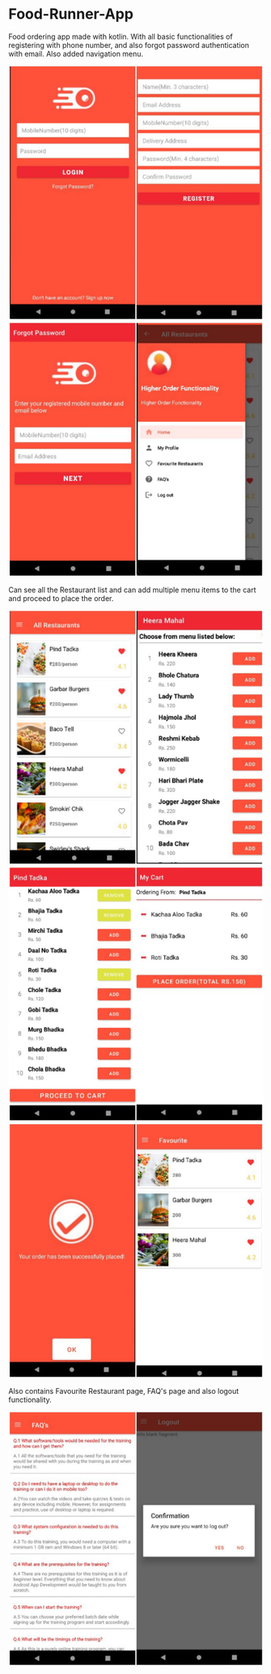 # Food-Runner-App

Food ordering app made with kotlin. With all basic functionalities of registering with phone number, and also forgot password authentication with email.
Also added navigation menu.

![](snapshots/1.jpeg)
![](snapshots/2.jpeg)

Can see all the Restaurant list and can add multiple menu items to the cart and proceed to place the order.

![](snapshots/3.jpeg)
![](snapshots/4.jpeg)
![](snapshots/5.jpeg)


Also contains Favourite Restaurant page, FAQ's page and also logout functionality.

![](snapshots/6.jpeg)

